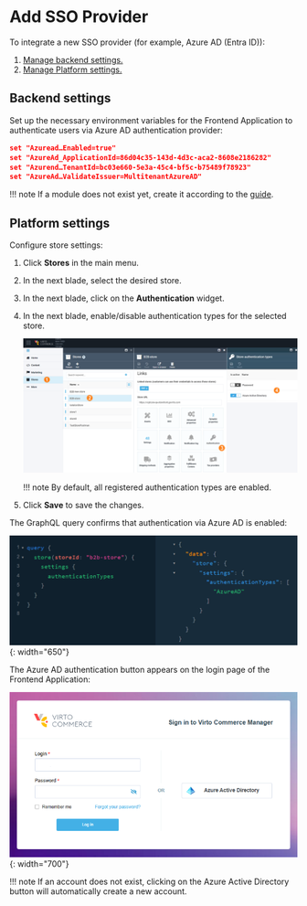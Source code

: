 # Add SSO Provider

To integrate a new SSO provider (for example, Azure AD (Entra ID)):

1. [Manage backend settings.](azure-ad.md#backend-settings)
1. [Manage Platform settings.](azure-ad.md#platform-settings)


## Backend settings

Set up the necessary environment variables for the Frontend Application to authenticate users via Azure AD authentication provider:

```json title="environment.yml"
set "Azuread…Enabled=true"
set "AzureAd_ApplicationId=86d04c35-143d-4d3c-aca2-8608e2186282"
set "Azurend…TenantId=bc03e660-5e3a-45c4-bf5c-b75489f78923"
set "AzureAd…ValidateIssuer=MultitenantAzureAD"
```

!!! note
    If a module does not exist yet, create it according to the [guide](../../../../platform/developer-guide/Tutorials-and-How-tos/Tutorials/creating-custom-module).


## Platform settings

Configure store settings:

1. Click **Stores** in the main menu.
1. In the next blade, select the desired store.
1. In the next blade, click on the **Authentication** widget.
1. In the next blade, enable/disable authentication types for the selected store.

    ![Configure authentication types](media/authentication-types.png)

    !!! note
        By default, all registered authentication types are enabled.

1. Click **Save** to save the changes.

The GraphQL query confirms that authentication via Azure AD is enabled:

![Query](media/graphql-authentication-types.png){: width="650"}

The Azure AD authentication button appears on the login page of the Frontend Application:

![Azure AD button](media/azure-ad-button.png){: width="700"}

!!! note
    If an account does not exist, clicking on the Azure Active Directory button will automatically create a new account.